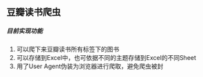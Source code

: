 ## 豆瓣读书爬虫

##### 目前实现功能
1. 可以爬下来豆瓣读书所有标签下的图书
2. 可以存储到Excel中，也可依据不同的主题存储到Excel的不同Sheet
3. 用了User Agent伪装为浏览器进行爬取，避免爬虫被封
